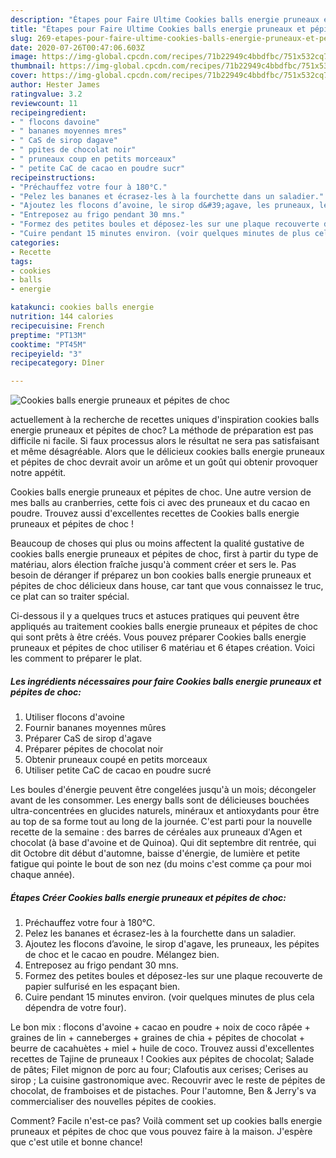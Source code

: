 ```yaml
---
description: "Étapes pour Faire Ultime Cookies balls energie pruneaux et pépites de choc"
title: "Étapes pour Faire Ultime Cookies balls energie pruneaux et pépites de choc"
slug: 269-etapes-pour-faire-ultime-cookies-balls-energie-pruneaux-et-pepites-de-choc
date: 2020-07-26T00:47:06.603Z
image: https://img-global.cpcdn.com/recipes/71b22949c4bbdfbc/751x532cq70/cookies-balls-energie-pruneaux-et-pepites-de-choc-photo-principale-de-la-recette.jpg
thumbnail: https://img-global.cpcdn.com/recipes/71b22949c4bbdfbc/751x532cq70/cookies-balls-energie-pruneaux-et-pepites-de-choc-photo-principale-de-la-recette.jpg
cover: https://img-global.cpcdn.com/recipes/71b22949c4bbdfbc/751x532cq70/cookies-balls-energie-pruneaux-et-pepites-de-choc-photo-principale-de-la-recette.jpg
author: Hester James
ratingvalue: 3.2
reviewcount: 11
recipeingredient:
- " flocons davoine"
- " bananes moyennes mres"
- " CaS de sirop dagave"
- " ppites de chocolat noir"
- " pruneaux coup en petits morceaux"
- " petite CaC de cacao en poudre sucr"
recipeinstructions:
- "Préchauffez votre four à 180°C."
- "Pelez les bananes et écrasez-les à la fourchette dans un saladier."
- "Ajoutez les flocons d’avoine, le sirop d&#39;agave, les pruneaux, les pépites de choc et le cacao en poudre. Mélangez bien."
- "Entreposez au frigo pendant 30 mns."
- "Formez des petites boules et déposez-les sur une plaque recouverte de papier sulfurisé en les espaçant bien."
- "Cuire pendant 15 minutes environ. (voir quelques minutes de plus cela dépendra de votre four)."
categories:
- Recette
tags:
- cookies
- balls
- energie

katakunci: cookies balls energie 
nutrition: 144 calories
recipecuisine: French
preptime: "PT13M"
cooktime: "PT45M"
recipeyield: "3"
recipecategory: Dîner

---
```



![Cookies balls energie pruneaux et pépites de choc](https://img-global.cpcdn.com/recipes/71b22949c4bbdfbc/751x532cq70/cookies-balls-energie-pruneaux-et-pepites-de-choc-photo-principale-de-la-recette.jpg)

actuellement à la recherche de recettes uniques d'inspiration cookies balls energie pruneaux et pépites de choc? La méthode de préparation est pas difficile ni facile. Si faux processus alors le résultat ne sera pas satisfaisant et même désagréable. Alors que le délicieux cookies balls energie pruneaux et pépites de choc devrait avoir un arôme et un goût qui obtenir provoquer notre appétit.

Cookies balls energie pruneaux et pépites de choc. Une autre version de mes balls au cranberries, cette fois ci avec des pruneaux et du cacao en poudre. Trouvez aussi d&#39;excellentes recettes de Cookies balls energie pruneaux et pépites de choc !

Beaucoup de choses qui plus ou moins affectent la qualité gustative de cookies balls energie pruneaux et pépites de choc, first à partir du type de matériau, alors élection fraîche jusqu'à comment créer et sers le. Pas besoin de déranger if préparez un bon cookies balls energie pruneaux et pépites de choc délicieux dans house, car tant que vous connaissez le truc, ce plat can so traiter spécial.


Ci-dessous il y a quelques trucs et astuces pratiques qui peuvent être appliqués au traitement cookies balls energie pruneaux et pépites de choc qui sont prêts à être créés. Vous pouvez préparer Cookies balls energie pruneaux et pépites de choc utiliser 6 matériau et 6 étapes création. Voici les comment to préparer le plat.

<!--inarticleads1-->

##### Les ingrédients nécessaires pour faire Cookies balls energie pruneaux et pépites de choc:

1. Utiliser  flocons d&#39;avoine
1. Fournir  bananes moyennes mûres
1. Préparer  CaS de sirop d&#39;agave
1. Préparer  pépites de chocolat noir
1. Obtenir  pruneaux coupé en petits morceaux
1. Utiliser  petite CaC de cacao en poudre sucré


Les boules d&#39;énergie peuvent être congelées jusqu&#39;à un mois; décongeler avant de les consommer. Les energy balls sont de délicieuses bouchées ultra-concentrées en glucides naturels, minéraux et antioxydants pour être au top de sa forme tout au long de la journée. C&#39;est parti pour la nouvelle recette de la semaine : des barres de céréales aux pruneaux d&#39;Agen et chocolat (à base d&#39;avoine et de Quinoa). Qui dit septembre dit rentrée, qui dit Octobre dit début d&#39;automne, baisse d&#39;énergie, de lumière et petite fatigue qui pointe le bout de son nez (du moins c&#39;est comme ça pour moi chaque année). 

<!--inarticleads2-->

##### Étapes Créer Cookies balls energie pruneaux et pépites de choc:

1. Préchauffez votre four à 180°C.
1. Pelez les bananes et écrasez-les à la fourchette dans un saladier.
1. Ajoutez les flocons d’avoine, le sirop d&#39;agave, les pruneaux, les pépites de choc et le cacao en poudre. Mélangez bien.
1. Entreposez au frigo pendant 30 mns.
1. Formez des petites boules et déposez-les sur une plaque recouverte de papier sulfurisé en les espaçant bien.
1. Cuire pendant 15 minutes environ. (voir quelques minutes de plus cela dépendra de votre four).


Le bon mix : flocons d&#39;avoine + cacao en poudre + noix de coco râpée + graines de lin + canneberges + graines de chia + pépites de chocolat + beurre de cacahuètes + miel + huile de coco. Trouvez aussi d&#39;excellentes recettes de Tajine de pruneaux ! Cookies aux pépites de chocolat; Salade de pâtes; Filet mignon de porc au four; Clafoutis aux cerises; Cerises au sirop ; La cuisine gastronomique avec. Recouvrir avec le reste de pépites de chocolat, de framboises et de pistaches. Pour l&#39;automne, Ben &amp; Jerry&#39;s va commercialiser des nouvelles pépites de cookies. 


Comment? Facile n'est-ce pas? Voilà comment set up cookies balls energie pruneaux et pépites de choc que vous pouvez faire à la maison. J'espère que c'est utile et bonne chance!
